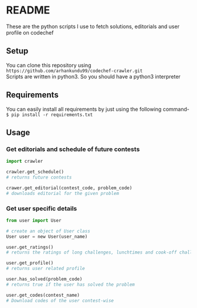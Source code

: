 # README

These are the python scripts I use to fetch solutions, editorials and user profile on codechef

## Setup

You can clone this repository using `https://github.com/arhankundu99/codechef-crawler.git` \
Scripts are written in python3. So you should have a python3 interpreter

## Requirements

You can easily install all requirements by just using the following command- \
`$ pip install -r requirements.txt`

## Usage
### Get editorials and schedule of future contests
```python
import crawler

crawler.get_schedule()
# returns future contests

crawer.get_editorial(contest_code, problem_code)
# downloads editorial for the given problem
```
### Get user specific details
```python
from user import User

# create an object of User class
User user = new User(user_name)

user.get_ratings()
# returns the ratings of long challenges, lunchtimes and cook-off challenges of the user

user.get_profile()
# returns user related profile

user.has_solved(problem_code)
# returns true if the user has solved the problem

user.get_codes(contest_name)
# Download codes of the user contest-wise
